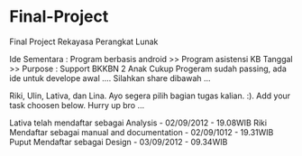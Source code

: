 Final-Project
=============

Final Project Rekayasa Perangkat Lunak

Ide Sementara : 
Program berbasis android >> Program asistensi KB Tanggal >> Purpose : Support BKKBN 2 Anak Cukup
Progeram sudah passing, ada ide untuk develope awal .... Silahkan share dibawah ...

Riki, Ulin, Lativa, dan Lina. Ayo segera pilih bagian tugas kalian. :). Add your task choosen below. Hurry up bro ...

Lativa telah mendaftar sebagai Analysis - 02/09/2012 - 19.08WIB
Riki Mendaftar sebagai manual and documentation - ‎02/09/1012 - 19.31WIB
Puput Mendaftar sebagai Design - 03/09/2012 - 09.34WIB
